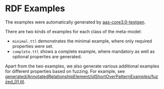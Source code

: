 # RDF Examples

The examples were automatically generated by [aas-core3.0-testgen].

There are two kinds of examples for each class of the meta-model:

* `minimal.ttl` demonstrates the minimal example, where only required properties were set.
* `complete.ttl` shows a complete example, where mandatory as well as optional properties are generated.

Apart from the two examples, we also generate various additional examples for different properties based on fuzzing.
For example, see [generated/AnnotatedRelationshipElement/idShortOverPatternExamples/fuzzed\_01.ttl].

[aas-core3.0-testgen]: https://github.com/aas-core-works/aas-core3.0-testgen

[generated/AnnotatedRelationshipElement/idShortOverPatternExamples/fuzzed\_01.ttl]: generated/AnnotatedRelationshipElement/idShortOverPatternExamples/fuzzed\_01.ttl 
